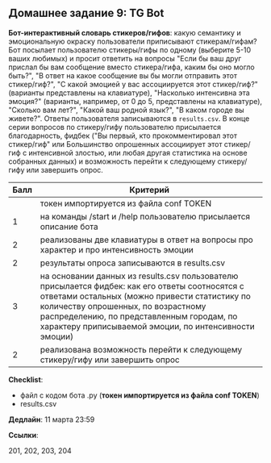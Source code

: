 ## Домашнее задание 9: TG Bot

**Бот-интерактивный словарь стикеров/гифов**: какую семантику и эмоциональную окраску пользователи приписывают стикерам/гифам? Бот посылает пользователю стикеры/гифы по одному (выберите 5-10 ваших любимых) и просит ответить на вопросы "Если бы ваш друг прислал бы вам сообщение вместо стикера/гифа, каким бы оно могло быть?", "В ответ на какое сообщение вы бы могли отправить этот стикер/гиф?", "С какой эмоцией у вас ассоциируется этот стикер/гиф?" (варианты представлены на клавиатуре), "Насколько интенсивна эта эмоция?" (варианты, например, от 0 до 5, представлены на клавиатуре), "Сколько вам лет?", "Какой ваш родной язык?", "В каком городе вы живете?". Ответы пользователя записываются в `results.csv`. В конце серии вопросов по стикеру/гифу пользователю присылается благодарность, фидбек ("Вы первый, кто прокомментировал этот стикер/гиф" или Большинство опрошенных ассоциирует этот стикер/гиф с интенсивной злостью, или любая другая статистика на основе собранных данных) и возможность перейти к следующему стикеру/гифу или завершить опрос.

|Балл|Критерий|
|----|--------|
||токен импортируется из файла conf TOKEN|
|1|на команды /start и /help пользователю присылается описание бота|
|2|реализованы две клавиатуры в ответ на вопросы про характер и про интенсивность эмоции|
|2|результаты опроса записываются в results.csv|
|3|на основании данных из results.csv пользователю присылается фидбек: как его ответы соотносятся с ответами остальных (можно привести статистику по количеству опрошенных, по возрастному распределению, по представленным городам, по характеру приписываемой эмоции, по интенсивности эмоции)|
|2|реализована возможность перейти к следующему стикеру/гифу или завершить опрос|

**Checklist**:
- файл с кодом бота .py (**токен импортируется из файла conf TOKEN**)
- results.csv

**Дедлайн**: 
11 марта 23:59

**Ссылки**:

201, 202, 203, 204

